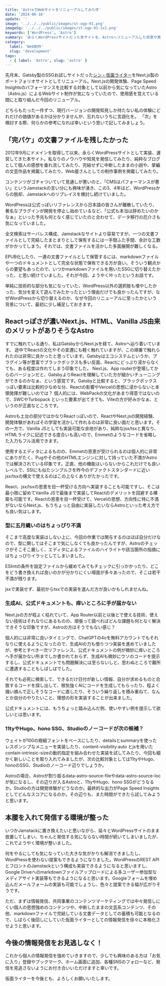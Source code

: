 ```yaml
---
title: 'AstroでWebサイトをリニューアルしてみた件'
date: '2024-06-16'
update: ''
image: '../../../public/images/st-ogp-01.png'
imageSq: '../../../public/images/st-ogp-01-1x1.png'
keywords: ['WordPress', 'Astro']
summary: '永らくWordPressサイトだった本サイトを、Astroへリニューアルした背景や実装した感覚について、私なりの知見をまとめました。Astroへ至る経緯、他のJamstackとの比較、生成AIを用いた開発体験など、個人的な感想をお楽しみください。'
category:
  label: 'Web制作'
  slug: 'development'
tags:
  - { label: 'Astro', slug: 'astro' }
---
```


先月末、Gatsby製のSSGお試しサイトだった[シン・仮面ライター](https://www.shin-kamenwriter.com/)をNext.js製のポートフォリオサイトとしてリニューアル。Next.jsの開発体験、Page Speed Insightsのパフォーマンスを比較する対象として以前から気になっていたAstro（Astro.js）によるWebサイト制作が気になっていたので、使用感を覚えている間にと取り組んだ今回のリニューアル。

どちらもたった一件ずつ、現行バージョンの開発知見しか持たない私の体験にどれだけの価値があるかは分かりませんが、忘れないうちに言語化を。
「次」を検討する際、何らかの参考になれば幸いという思いで記してみましょう。

## 「完パケ」の文書ファイルを残したかった

2012年9月にドメインを取得して以来、永らくWordPressサイトとして実装、運営してきた本サイト。私なりのノウハウや知見を発信してみたり、純粋なブログとして個人の感想を垂れ流してみたり、完結せずに中断したままの小説や、掌編の文芸作品を掲載してみたり、Web屋さんとしての制作事例を掲載してみたり。

コンテンツがゴチャついていて見通しが悪いのと、「CMSはパフォーマンスが悪い」というJamstackの言い分にも興味が湧き、この3、4年ほど、WordPressからの脱却、Jamstackへのリプレイスを検討し続けていました。

WordPressは公式っぽいリファレンスから日本語の皆さんが離散していたり、著名なプラグインが開発を停止し始めているなど、「公式も本当は辞めたいのかなぁ」といった予兆も何となく感じていたのと合わせて、データ移行の厄介さも気になっていました。

全文検索はサーバレス構成、Jamstackなサイトより容易ですが、一つの文書ファイルとして完結したまとまりとして保有するには一手間ふた手間、余計な工数がかかってしまう。それでは、文書ファイルを活かした多面展開が難しくなる。

EPUB化したり、一連の文書ファイルとして保管するには、markdownファイルや一つのドキュメントとして完全な状態で保有できる方が良い。そういう観点からの要望もあったので、いつかmarkdownファイルを用いたSSGに切り替えたかった、と思い続けていました。それが今回、ようやく叶ったというお話です。

単純に技術的な部分も気になっていた、WordPress以外の選択肢も増やしたかった、気分を変えて遊んでみたかったという理由だけでも良かったんですが、なぜWordPressから切り替えるのか、なぜ今回のリニューアルに至ったかという背景について、最初に少し補足しておきます。

## Reactっぽさが濃いNext.js、HTML、Vanilla JS由来のメリットがありそうなAstro

すでに触れている通り、私はGatsbyからNext.jsを経て、Astroへ辿り着いています。
途中でReactの文化やその変遷にも軽く触れていますが、この順番で触れられたのは非常に良かったと思っています。Gatsbyはエコシステムというか、プラグイン等が豊富でブラックボックスも多い反面、Reactにどっぷり浸からなくても、ある程度は作れてしまう印象でした。
Next.js、App routerが登場してからのバージョンだと、GatsbyよりReactを理解していた方が細かいチューニングができるのかなぁ、という感覚です。Gatsbyと比較すると、ブラックボックスっぽい要素は比較的少なめな分、Reactの影響やVercelの思想に浸からないと本領発揮が難しいのでは？
個人的には、WebPackの文化があまり得意ではないので、SWCやTurbopack といった要素が出てきても、Viteの方が好みかなぁ、というのが正直なところです。

Astroも土台の部分ではかなりReactっぽいので、ReactやNext.jsの開発経験、開発体験があればその学習を活かして作れるのは非常に良い面だと思います。その一方で、Vanilla JSとしても実装可能な余地があり、純粋なjsx/tsxと異なり、HTMLライクに記述できる度合いも高いので、Emmetのようなコードを省略した入力もフル活用できます。

使用するエディタによるものの、Emmetの恩恵が受けられるのは個人的に非常にありがたく、Pugやその他のHTMLエンジンに対して持っていた不満がAstroでは解決されている印象です。正直、他の機能はいらないからこれだけでも良いレベルで、SSIにも似たシンプルさを昨今のデファクトスタンダードに近いjsx/tsxの構文で使えるのはこの上なくありがたかったです。

React、jsx/tsxの恩恵を目一杯受ける方向へ実装することも可能ですし、そこは最小限に留めてVanilla JSで最後まで実装してReactのデメリットを回避する構築も可能です。Reactの恩恵を目一杯受けて、Vercelの思想、方向性に特に不満がないならNext.js、もうちょっと自由に実装したいならAstroといった考え方でも良い気はします。

### 型に五月蝿いのはちょっぴり不満

そこまで高度な実装はしない上に、今回の作業では関与するのはほぼ自分だけなので、型に関してはそこまで気にしなくても良かったんですが、Astroのチェックがそこそこ厳しく、エディタによるファイルのハイライトや該当箇所の指摘にはちょっぴりイラッとしてしまいました。

ESlintの条件を設定ファイルから緩めてみてもチェックに引っかかったり、どこをどう書き換えれば良いのかが分かりにくい場面が多々あったので、そこは若干不満が残ります。

jsxで実装せず、最初からtsxでの実装を選んだ方が良いかもしれませんね。

### 生成AI、公式ドキュメントも、痒いところに手が届かない

Next.jsの方が程よく枯れていて、App Router以前と以後とで使える技術、使えない技術はそれなりにあるものの、頑張って調べればどんな課題も何となく解決できそうな印象ですが、Astroの方はそうでもない感じ？

個人的には非常に良いタイミングで、ChatGPTの4oを無料アカウントでもそれなりに使えるようになったので、生成AIの力も借りつつ実装を進めていましたが、参考とすべき一次リファレンス、公式ドキュメントの例が微妙に痒いところへ手が届かない所までしか書かれておらず、生成AIも微妙にウソのコードを提示するし、公式ドキュメントでも問題解決には至らないしと、思わぬところで難所に遭遇することもしばしばでした。

それでも必死に検索して、できるだけ日付が新しい情報、自分が求めるものと合致するコードを探し出して、根気強くAIにコードを生成してもらったり、程よく掻い摘んで正しそうなコードに直したり、そういう繰り返しを積み重ねて、なんとか自分のやりたいこと、理想の形を実装することが出来ました。

公式ドキュメントには、もうちょっと踏み込んだ例、使いやすい例を提示して欲しいとは思います。

### 11tyやHugo、hono SSG、Studioのノーコードが次の候補？

ウェイトが100の極細フォントをベースにしたり、detailsとsummaryを使ったレスポンシブなメニューを実装したり、content-visibility:auto とjsを用いたcontain-intrinsic-sizeの動的指定を組み合わせた実装を試してみたり、今回も細かく新しいことを取り入れてみましたが、次の比較対象としては11tyやHugo、honoのSSG、Studioのノーコード辺りでしょうか。

Astroの場合、Astroが割り振るdata-astro-source-fileやdata-astro-source-locが気になるし、その辺りが入るAstroと、11tyやHugo、hono SSGがどうなるか。Studioの方は開発体験がどうなのか。最終的な出力がPage Speed Insightsとしてどんなスコアになるのか。その辺りも、また時間ができたら試してみようと思います。

## 本腰を入れて発信する環境が整った

いつかJamstackに置き換えたいと思いながら、延々とWordPressサイトのまま放置してしまい、ちゃんと発信する気にならない時間が続いてしまいましたが、これでようやく環境が整いました。

何をやるにしても気になっていた大きな気がかりも解消できましたし、WordPressを使わない提案もできるようになりました。WordPressのREST APIとフロントのJamstackという構成も実装できるようになると思いますし、Google Driveへのmarkdownファイルアップロードによる多ユーザー参加型なメディアサイト実装等もできるようになると思います。Googleフォームを埋め込んだメールフォームの実装も可能でしょうし、色々と提案できる幅が広がりそうです。

ただ、まずは情報発信、共同事業のコンテンツマーケティングでは中々発信しにくい個人の思想強めのコンテンツや、中断したままの文芸系コンテンツ、その他、markdownファイルで完結している文書データとしての蓄積も可能となるので、しばらく後回しにしていた仮面ライターとしての情報発信を徐々に本格化させようと思います。

## 今後の情報発信をお見逃しなく！

これから個人の情報発信を強めていきますので、少しでも興味のある方は「お気に入り」登録やブックマーク、ホーム画面に追加、各種SNSのフォローなど、発信を見逃さないようにお付き合いいただけますと幸いです。

仮面ライターを今後とも、よろしくお願いいたします。
